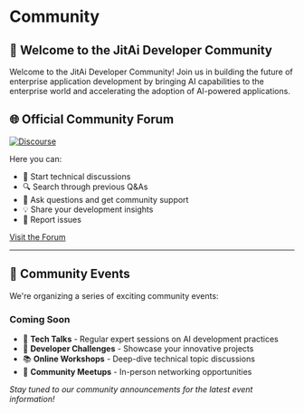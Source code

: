 # Community

## 🎉 Welcome to the JitAi Developer Community

Welcome to the JitAi Developer Community! Join us in building the future of enterprise application development by bringing AI capabilities to the enterprise world and accelerating the adoption of AI-powered applications.

## 🌐 Official Community Forum
[![Discourse](https://img.shields.io/badge/Discourse-Community%20Forum-orange?style=for-the-badge&logo=discourse)](https://forum.jit.pro/)

Here you can:
- 📝 Start technical discussions
- 🔍 Search through previous Q&As
- 🤔 Ask questions and get community support
- 💡 Share your development insights
- 🐛 Report issues

[Visit the Forum](https://forum.jit.pro/)

---

## 🎊 Community Events

We're organizing a series of exciting community events:

### Coming Soon
- 🎯 **Tech Talks** - Regular expert sessions on AI development practices
- 🏅 **Developer Challenges** - Showcase your innovative projects
- 📚 **Online Workshops** - Deep-dive technical topic discussions  
- 🎉 **Community Meetups** - In-person networking opportunities

*Stay tuned to our community announcements for the latest event information!*
